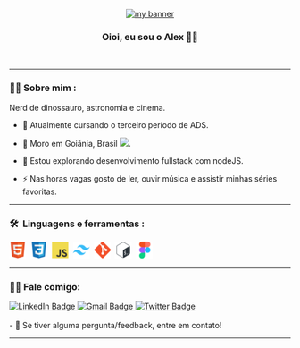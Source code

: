 <p align="center">
  <a href="#" target="_blank" rel="noreferrer"><img src="https://raw.githubusercontent.com/sucena29/sucena29/main/assets/me-basically.png" alt="my banner" width="300px"></a>
</p>
<h3 align="center">
Oioi, eu sou o Alex 👋🏼
</h3>
<p align="center"><img src="https://komarev.com/ghpvc/?username=sucena29&style=flat-square&color=blue" alt=""></p>
<hr>

### :man_technologist: Sobre mim :
Nerd de dinossauro, astronomia e cinema.

- :telescope: Atualmente cursando o terceiro período de ADS.

- :round_pushpin: Moro em Goiânia, Brasil <img style="width: 30px;" src="https://raw.githubusercontent.com/sucena29/sucena29/main/assets/brazil.png">.

- :seedling: Estou explorando desenvolvimento fullstack com nodeJS.

- :zap: Nas horas vagas gosto de ler, ouvir música e assistir minhas séries favoritas.

<hr>

### 🛠 &nbsp;Linguagens e ferramentas :

<img src="https://raw.githubusercontent.com/devicons/devicon/1119b9f84c0290e0f0b38982099a2bd027a48bf1/icons/html5/html5-original.svg" title="HTML5" alt="HTML5" width="30" height="30"/>&nbsp;
<img src="https://raw.githubusercontent.com/devicons/devicon/1119b9f84c0290e0f0b38982099a2bd027a48bf1/icons/css3/css3-original.svg" title="CSS3" alt="CSS3" width="30" height="30"/>&nbsp;
<img src="https://raw.githubusercontent.com/devicons/devicon/1119b9f84c0290e0f0b38982099a2bd027a48bf1/icons/javascript/javascript-original.svg" title="JavaScript" alt="JavaScript" width="30" height="30"/>&nbsp;
<img src="https://raw.githubusercontent.com/devicons/devicon/master/icons/tailwindcss/tailwindcss-plain.svg" title="Tailwindcss" alt="Tailwindcss" width="30" height="30"/>&nbsp;
<img src="https://raw.githubusercontent.com/devicons/devicon/1119b9f84c0290e0f0b38982099a2bd027a48bf1/icons/git/git-original.svg" title="Git" alt="Git" width="30" height="30"/>&nbsp;
<img src="https://raw.githubusercontent.com/devicons/devicon/master/icons/bash/bash-plain.svg" title="Bash" alt="Bash" width="30" height="30"/>&nbsp;
<img src="https://raw.githubusercontent.com/devicons/devicon/1119b9f84c0290e0f0b38982099a2bd027a48bf1/icons/figma/figma-original.svg" title="Figma" alt="Figma" width="30" height="30"/>&nbsp;

<hr>

### 🤝🏼 Fale comigo:

<div id="badges">
  <a href="https://www.linkedin.com/in/alexander-sucena/">
    <img src="https://img.shields.io/badge/LinkedIn-0077B5?style=for-the-badge&logo=linkedin&logoColor=white" alt="LinkedIn Badge"/>
  </a>
  <a href="mailto:alexandersucena@gmail.com">
    <img src="https://img.shields.io/badge/Gmail-D14836?style=for-the-badge&logo=gmail&logoColor=white" alt="Gmail Badge"/>
  </a>
  <a href="https://twitter.com/codingwithlex">
    <img src="https://img.shields.io/badge/Twitter-blue?style=for-the-badge&logo=twitter&logoColor=white" alt="Twitter Badge"/>
  </a>
</div>

</br>
- 💬 Se tiver alguma pergunta/feedback, entre em contato!
<hr>


